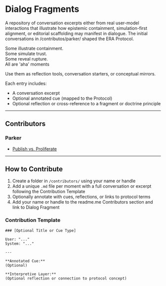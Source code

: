 # Dialog Fragments

A repository of conversation excerpts either from real user-model interactions that illustrate how epistemic containment, simulation-first alignment, or editorial scaffolding may manifest in dialogue. The initial conversations in /contributos/parker/ shaped the ERA Protocol.

Some illustrate containment.  
Some simulate trust.  
Some reveal rupture.  
All are 'aha' moments 

Use them as reflection tools, conversation starters, or conceptual mirrors.

Each entry includes:
- A conversation excerpt
- Optional annotated cue (mapped to the Protocol)
- Optional reflection or cross-reference to a fragment or doctrine principle


---

## Contributors

### Parker
- [Publish vs. Proliferate](./contributors/parker/publish-vs-proliferate.md)

---

## How to Contribute

1. Create a folder in `/contributors/` using your name or handle  
2. Add a unique `.md` file per moment with a full conversation or excerpt following the Contribution Template   
3. Optionally annotate with cues, reflections, or links to protocol terms
4. Add your name or handle to the readme.me Contributors section and link to Dialog Fragment


### Contribution Template
```
### [Optional Title or Cue Type]

User: "..."
System: "..."

---

**Annotated Cue:**
(Optional)

**Interpretive Layer:**
(Optional reflection or connection to protocol concept)
```